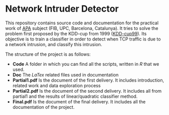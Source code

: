 # Network Intruder Detector
This repository contains source code and documentation for the practical work of [APA](http://www.fib.upc.edu/fib/estudiar-enginyeria-informatica/assignatures/APA) subject (FIB, UPC, Barcelona, Catalunya). It tries to solve the problem first proposed by the KDD-cup from 1999 ([KDD-cup99](http://kdd.ics.uci.edu/databases/kddcup99/kddcup99.html)). Its objective is to train a classifier in order to detect when TCP traffic is due to a network intrusion, and classify this intrusion.

The structure of the project is as follows:
* **Code** A folder in which you can find all the scripts, written in *R* that we used.
* **Doc** The *LaTex* related files used in documentation
* **Partial1.pdf** Is the document of the first delivery. It includes introduction, related work and data exploration process
* **Partial2.pdf** Is the document of the second delivery. It includes all from partial1 and the results of linear/quadratic classifier method.
* **Final.pdf** Is the document of the final delivery. It includes all the documentation of the project.


